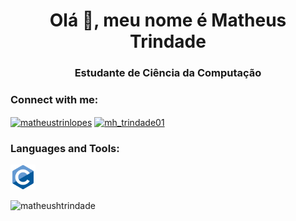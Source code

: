 <h1 align="center">Olá 👋, meu nome é Matheus Trindade</h1>
<h3 align="center">Estudante de Ciência da Computação</h3>

<h3 align="left">Connect with me:</h3>
<p align="left">
<a href="https://www.linkedin.com/in/matheustrinlopes/" target="blank"><img align="center" src="https://raw.githubusercontent.com/rahuldkjain/github-profile-readme-generator/master/src/images/icons/Social/linked-in-alt.svg" alt="matheustrinlopes" height="30" width="40" /></a>
<a href="https://www.instagram.com/mh_trindade01/" target="blank"><img align="center" src="https://raw.githubusercontent.com/rahuldkjain/github-profile-readme-generator/master/src/images/icons/Social/instagram.svg" alt="mh_trindade01" height="30" width="40" /></a>
</p>

<h3 align="left">Languages and Tools:</h3>
<p align="left"> 
<a href="https://www.cprogramming.com/" target="_blank"> <img src="https://raw.githubusercontent.com/devicons/devicon/master/icons/c/c-original.svg" alt="c" width="40" height="40"/> </a> 

<div>
<img height="180em" src="https://github-readme-stats.vercel.app/api?username=matheushtrindade&show_icons=true&theme=dracula&locale=en" alt="matheushtrindade" />
<!-- <img height="180em" src="https://github-readme-stats.vercel.app/api/top-langs?username=tiagoths&show_icons=true&theme=dracula&locale=en&layout=compact" alt="tiagoths" /> -->
</div>
